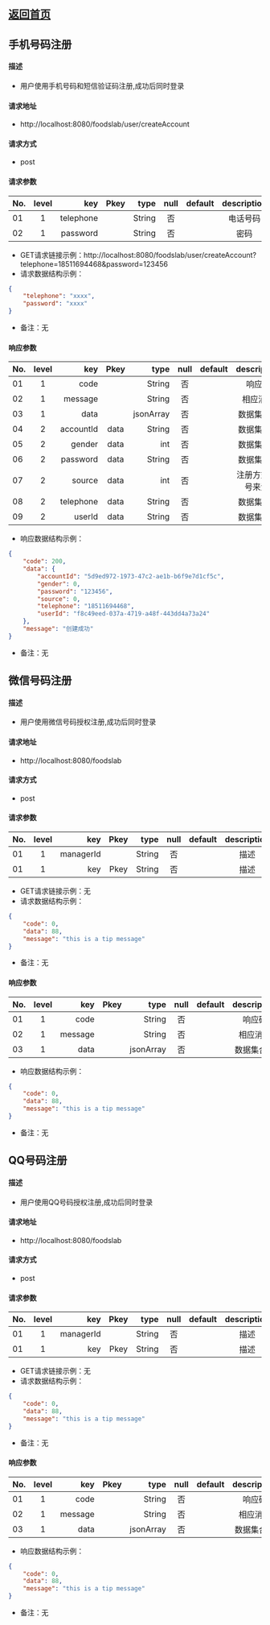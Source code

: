 ## [返回首页](../index.md)
## 手机号码注册
#### 描述
- 用户使用手机号码和短信验证码注册,成功后同时登录

#### 请求地址
- http://localhost:8080/foodslab/user/createAccount

#### 请求方式
- post

#### 请求参数

| No.|level|key|Pkey|type|null|default|description|
| ------------- |:-------------:| -----:|:-------------:| -----:|:-------------:| -----:|:-------------:|
|01|1|telephone     |      |String    |否| |电话号码|
|02|1|password      |      |String    |否| |密码|

- GET请求链接示例：http://localhost:8080/foodslab/user/createAccount?telephone=18511694468&password=123456
- 请求数据结构示例：
```json
{
    "telephone": "xxxx",
    "password": "xxxx"
}
```
- 备注：无
#### 响应参数
| No.|level|key|Pkey|type|null|default|description|
| ------------- |:-------------:| -----:|:-------------:| -----:|:-------------:| -----:|:-------------:|
|01|1|code     |	     |String    |否	|    |响应码|
|02|1|message  |         |String    |否	|    |相应消息|
|03|1|data     |         |jsonArray |否	|    |数据集合体|
|04|2|accountId|data         |String |否	|    |数据集合体|
|05|2|gender   |data         |int    |否	|    |数据集合体|
|06|2|password |data         |String |否	|    |数据集合体|
|07|2|source   |data         |int    |否	|    |注册方式(账号来源)|
|08|2|telephone|data         |String |否	|    |数据集合体|
|09|2|userId   |data         |String |否	|    |数据集合体|


- 响应数据结构示例：

```json
{
    "code": 200,
    "data": {
        "accountId": "5d9ed972-1973-47c2-ae1b-b6f9e7d1cf5c",
        "gender": 0,
        "password": "123456",
        "source": 0,
        "telephone": "18511694468",
        "userId": "f8c49eed-037a-4719-a48f-443dd4a73a24"
    },
    "message": "创建成功"
}
```
- 备注：无

## 微信号码注册
#### 描述
- 用户使用微信号码授权注册,成功后同时登录

#### 请求地址
- http://localhost:8080/foodslab

#### 请求方式
- post

#### 请求参数

| No.|level|key|Pkey|type|null|default|description|
| ------------- |:-------------:| -----:|:-------------:| -----:|:-------------:| -----:|:-------------:|
|01|1|managerId      |      |String    |否| |描述|
|01|1|key      |Pkey      |String    |否| |描述|

- GET请求链接示例：无
- 请求数据结构示例：
```json
{
    "code": 0,
    "data": 88,
    "message": "this is a tip message"
}
```
- 备注：无
#### 响应参数
| No.|level|key|Pkey|type|null|default|description|
| ------------- |:-------------:| -----:|:-------------:| -----:|:-------------:| -----:|:-------------:|
|01|1|code     |	     |String    |否	|    |响应码|
|02|1|message  |         |String    |否	|    |相应消息|
|03|1|data     |         |jsonArray |否	|    |数据集合体|

- 响应数据结构示例：

```json
{
    "code": 0,
    "data": 88,
    "message": "this is a tip message"
}
```
- 备注：无


## QQ号码注册
#### 描述
- 用户使用QQ号码授权注册,成功后同时登录

#### 请求地址
- http://localhost:8080/foodslab

#### 请求方式
- post

#### 请求参数

| No.|level|key|Pkey|type|null|default|description|
| ------------- |:-------------:| -----:|:-------------:| -----:|:-------------:| -----:|:-------------:|
|01|1|managerId      |      |String    |否| |描述|
|01|1|key      |Pkey      |String    |否| |描述|

- GET请求链接示例：无
- 请求数据结构示例：
```json
{
    "code": 0,
    "data": 88,
    "message": "this is a tip message"
}
```
- 备注：无
#### 响应参数
| No.|level|key|Pkey|type|null|default|description|
| ------------- |:-------------:| -----:|:-------------:| -----:|:-------------:| -----:|:-------------:|
|01|1|code     |	     |String    |否	|    |响应码|
|02|1|message  |         |String    |否	|    |相应消息|
|03|1|data     |         |jsonArray |否	|    |数据集合体|

- 响应数据结构示例：

```json
{
    "code": 0,
    "data": 88,
    "message": "this is a tip message"
}
```
- 备注：无